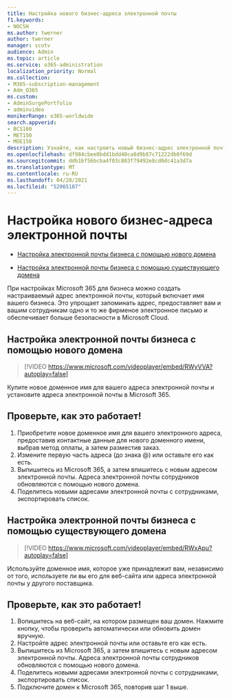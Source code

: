 ```yaml
---
title: Настройка нового бизнес-адреса электронной почты
f1.keywords:
- NOCSH
ms.author: twerner
author: twerner
manager: scotv
audience: Admin
ms.topic: article
ms.service: o365-administration
localization_priority: Normal
ms.collection:
- M365-subscription-management
- Adm_O365
ms.custom:
- AdminSurgePortfolio
- adminvideo
monikerRange: o365-worldwide
search.appverid:
- BCS160
- MET150
- MOE150
description: Узнайте, как настроить новый бизнес-адрес электронной почты.
ms.openlocfilehash: df984cbee8bdd1bdd40ca8d9b87c71222db0f69d
ms.sourcegitcommit: ddb1bf56bcba4f03c803f79492e8cd0dc41a3d7a
ms.translationtype: MT
ms.contentlocale: ru-RU
ms.lasthandoff: 04/28/2021
ms.locfileid: "52065187"
---
```

# <a name="set-up-a-new-business-email-address"></a>Настройка нового бизнес-адреса электронной почты

- [Настройка электронной почты бизнеса с помощью нового домена](#set-up-business-email-with-a-new-domain)

- [Настройка электронной почты бизнеса с помощью существующего домена](#set-up-business-email-with-an-existing-domain)

При настройках Microsoft 365 для бизнеса можно создать настраиваемый адрес электронной почты, который включает имя вашего бизнеса. Это упрощает запоминать адрес, предоставляет вам и вашим сотрудникам одно и то же фирменое электронное письмо и обеспечивает больше безопасности в Microsoft Cloud. 

## <a name="set-up-business-email-with-a-new-domain"></a>Настройка электронной почты бизнеса с помощью нового домена

> [!VIDEO https://www.microsoft.com/videoplayer/embed/RWyVVA?autoplay=false]

Купите новое доменное имя для вашего адреса электронной почты и установите адреса электронной почты в Microsoft 365. 

## <a name="try-it"></a>Проверьте, как это работает!
 
1. Приобретите новое доменное имя для вашего электронного адреса, предоставив контактные данные для нового доменного имени, выбрав метод оплаты, а затем разместив заказ.
1. Измените первую часть адреса (до знака @) или оставьте его как есть. 
1. Выпишитесь из Microsoft 365, а затем впишитесь с новым адресом электронной почты. Адреса электронной почты сотрудников обновляются с помощью нового домена. 
1. Поделитесь новыми адресами электронной почты с сотрудниками, экспортировать список. 

## <a name="set-up-business-email-with-an-existing-domain"></a>Настройка электронной почты бизнеса с помощью существующего домена

> [!VIDEO https://www.microsoft.com/videoplayer/embed/RWxApu?autoplay=false]

Используйте доменное имя, которое уже принадлежит вам, независимо от того, используете ли вы его для веб-сайта или адреса электронной почты у другого поставщика. 

## <a name="try-it"></a>Проверьте, как это работает!
 
1. Вопишитесь на веб-сайт, на котором размещен ваш домен. Нажмите кнопку, чтобы проверить автоматически или обновить домен вручную. 
1. Настройте адрес электронной почты или оставьте его как есть. 
1. Выпишитесь из Microsoft 365, а затем впишитесь с новым адресом электронной почты. Адреса электронной почты сотрудников обновляются с помощью нового домена. 
1. Поделитесь новыми адресами электронной почты с сотрудниками, экспортировать список.
1. Подключите домен к Microsoft 365, повторив шаг 1 выше. 
